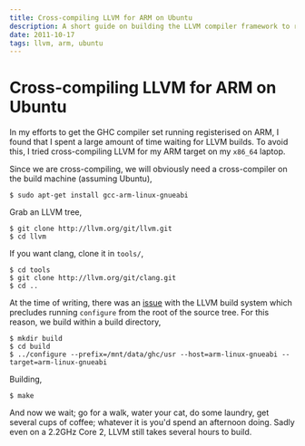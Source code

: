 ```yaml
---
title: Cross-compiling LLVM for ARM on Ubuntu
description: A short guide on building the LLVM compiler framework to run on an ARM target
date: 2011-10-17
tags: llvm, arm, ubuntu
---
```


# Cross-compiling LLVM for ARM on Ubuntu

In my efforts to get the GHC compiler set running registerised on ARM, I found
that I spent a large amount of time waiting for LLVM builds. To avoid this, I
tried cross-compiling LLVM for my ARM target on my `x86_64` laptop.

Since we are cross-compiling, we will obviously need a cross-compiler on the
build machine (assuming Ubuntu),

    $ sudo apt-get install gcc-arm-linux-gnueabi

Grab an LLVM tree,

    $ git clone http://llvm.org/git/llvm.git
    $ cd llvm

If you want clang, clone it in `tools/`,
        
    $ cd tools
    $ git clone http://llvm.org/git/clang.git
    $ cd ..

At the time of writing, there was an
[issue](http://comments.gmane.org/gmane.comp.compilers.clang.devel/11458) with
the LLVM build system which precludes running `configure` from the root of the
source tree. For this reason, we build within a build directory,

    $ mkdir build
    $ cd build
    $ ../configure --prefix=/mnt/data/ghc/usr --host=arm-linux-gnueabi --target=arm-linux-gnueabi

Building,

    $ make

And now we wait; go for a walk, water your cat, do some laundry, get several
cups of coffee; whatever it is you'd spend an afternoon doing. Sadly even on a
2.2GHz Core 2, LLVM still takes several hours to build.


